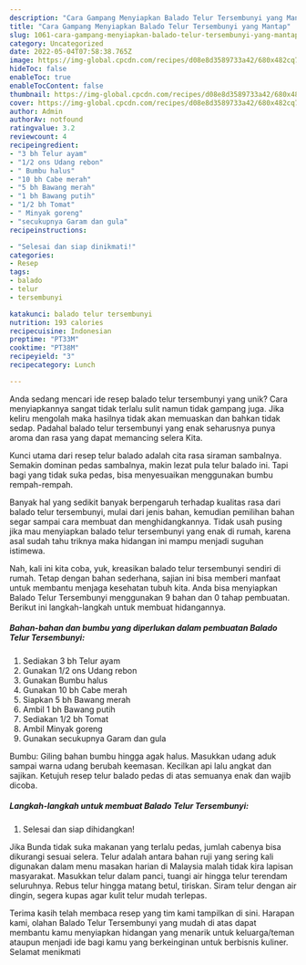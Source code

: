 ```yaml
---
description: "Cara Gampang Menyiapkan Balado Telur Tersembunyi yang Mantap"
title: "Cara Gampang Menyiapkan Balado Telur Tersembunyi yang Mantap"
slug: 1061-cara-gampang-menyiapkan-balado-telur-tersembunyi-yang-mantap
category: Uncategorized
date: 2022-05-04T07:58:38.765Z
image: https://img-global.cpcdn.com/recipes/d08e8d3589733a42/680x482cq70/balado-telur-tersembunyi-foto-resep-utama.jpg
hideToc: false
enableToc: true
enableTocContent: false
thumbnail: https://img-global.cpcdn.com/recipes/d08e8d3589733a42/680x482cq70/balado-telur-tersembunyi-foto-resep-utama.jpg
cover: https://img-global.cpcdn.com/recipes/d08e8d3589733a42/680x482cq70/balado-telur-tersembunyi-foto-resep-utama.jpg
author: Admin
authorAv: notfound
ratingvalue: 3.2
reviewcount: 4
recipeingredient:
- "3 bh Telur ayam"
- "1/2 ons Udang rebon"
- " Bumbu halus"
- "10 bh Cabe merah"
- "5 bh Bawang merah"
- "1 bh Bawang putih"
- "1/2 bh Tomat"
- " Minyak goreng"
- "secukupnya Garam dan gula"
recipeinstructions:

- "Selesai dan siap dinikmati!"
categories:
- Resep
tags:
- balado
- telur
- tersembunyi

katakunci: balado telur tersembunyi 
nutrition: 193 calories
recipecuisine: Indonesian
preptime: "PT33M"
cooktime: "PT38M"
recipeyield: "3"
recipecategory: Lunch

---
```





Anda sedang mencari ide resep balado telur tersembunyi yang unik? Cara menyiapkannya sangat tidak terlalu sulit namun tidak gampang juga. Jika keliru mengolah maka hasilnya tidak akan memuaskan dan bahkan tidak sedap. Padahal balado telur tersembunyi yang enak seharusnya punya aroma dan rasa yang dapat memancing selera Kita.





Kunci utama dari resep telur balado adalah cita rasa siraman sambalnya. Semakin dominan pedas sambalnya, makin lezat pula telur balado ini. Tapi bagi yang tidak suka pedas, bisa menyesuaikan menggunakan bumbu rempah-rempah.

Banyak hal yang sedikit banyak berpengaruh terhadap kualitas rasa dari balado telur tersembunyi, mulai dari jenis bahan, kemudian pemilihan bahan segar sampai cara membuat dan menghidangkannya. Tidak usah pusing jika mau menyiapkan balado telur tersembunyi yang enak di rumah, karena asal sudah tahu triknya maka hidangan ini mampu menjadi suguhan istimewa.






Nah, kali ini kita coba, yuk, kreasikan balado telur tersembunyi sendiri di rumah. Tetap dengan bahan sederhana, sajian ini bisa memberi manfaat untuk membantu menjaga kesehatan tubuh kita. Anda bisa menyiapkan Balado Telur Tersembunyi menggunakan 9 bahan dan 0 tahap pembuatan. Berikut ini langkah-langkah untuk membuat hidangannya.

<!--inarticleads1-->

##### Bahan-bahan dan bumbu yang diperlukan dalam pembuatan Balado Telur Tersembunyi:

1. Sediakan 3 bh Telur ayam
1. Gunakan 1/2 ons Udang rebon
1. Gunakan  Bumbu halus
1. Gunakan 10 bh Cabe merah
1. Siapkan 5 bh Bawang merah
1. Ambil 1 bh Bawang putih
1. Sediakan 1/2 bh Tomat
1. Ambil  Minyak goreng
1. Gunakan secukupnya Garam dan gula


Bumbu: Giling bahan bumbu hingga agak halus. Masukkan udang aduk sampai warna udang berubah keemasan. Kecilkan api lalu angkat dan sajikan. Ketujuh resep telur balado pedas di atas semuanya enak dan wajib dicoba. 

<!--inarticleads2-->

##### Langkah-langkah untuk membuat Balado Telur Tersembunyi:


1. Selesai dan siap dihidangkan!

Jika Bunda tidak suka makanan yang terlalu pedas, jumlah cabenya bisa dikurangi sesuai selera. Telur adalah antara bahan ruji yang sering kali digunakan dalam menu masakan harian di Malaysia malah tidak kira lapisan masyarakat. Masukkan telur dalam panci, tuangi air hingga telur terendam seluruhnya. Rebus telur hingga matang betul, tiriskan. Siram telur dengan air dingin, segera kupas agar kulit telur mudah terlepas. 

Terima kasih telah membaca resep yang tim kami tampilkan di sini. Harapan kami, olahan Balado Telur Tersembunyi yang mudah di atas dapat membantu kamu menyiapkan hidangan yang menarik untuk keluarga/teman ataupun menjadi ide bagi kamu yang berkeinginan untuk berbisnis kuliner. Selamat menikmati
